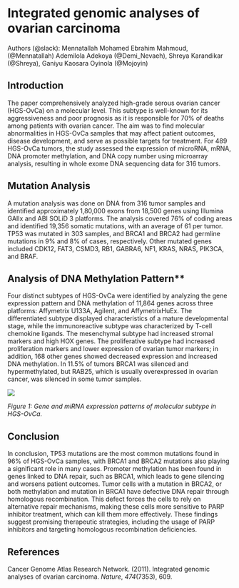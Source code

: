 <!--StartFragment-->

# Integrated genomic analyses of ovarian carcinoma

Authors (@slack): Mennatallah Mohamed Ebrahim Mahmoud, (@Mennatallah) Ademilola Adekoya (@Demi\_Nevaeh), Shreya Karandikar (@Shreya), Ganiyu Kaosara Oyinola (@Mojoyin)

## Introduction

The paper comprehensively analyzed high-grade serous ovarian cancer (HGS-OvCa) on a molecular level. This subtype is well-known for its aggressiveness and poor prognosis as it is responsible for 70% of deaths among patients with ovarian cancer. The aim was to find molecular abnormalities in HGS-OvCa samples that may affect patient outcomes, disease development, and serve as possible targets for treatment. For 489 HGS-OvCa tumors, the study assessed the expression of microRNA, mRNA, DNA promoter methylation, and DNA copy number using microarray analysis, resulting in whole exome DNA sequencing data for 316 tumors.

## Mutation Analysis

A mutation analysis was done on DNA from 316 tumor samples and identified approximately 1,80,000 exons from 18,500 genes using Illumina GAIIx and ABI SOLiD 3 platforms. The analysis covered 76% of coding areas and identified 19,356 somatic mutations, with an average of 61 per tumor. TP53 was mutated in 303 samples, and BRCA1 and BRCA2 had germline mutations in 9% and 8% of cases, respectively. Other mutated genes included CDK12, FAT3, CSMD3, RB1, GABRA6, NF1, KRAS, NRAS, PIK3CA, and BRAF.

## Analysis of DNA Methylation Pattern**

Four distinct subtypes of HGS-OvCa were identified by analyzing the gene expression pattern and DNA methylation of 11,864 genes across three platforms: Affymetrix U133A, Agilent, and AffymetrixHuEx. The differentiated subtype displayed characteristics of a mature developmental stage, while the immunoreactive subtype was characterized by T-cell chemokine ligands. The mesenchymal subtype had increased stromal markers and high HOX genes. The proliferative subtype had increased proliferation markers and lower expression of ovarian tumor markers; in addition, 168 other genes showed decreased expression and increased DNA methylation. In 11.5% of tumors BRCA1 was silenced and hypermethylated, but RAB25, which is usually overexpressed in ovarian cancer, was silenced in some tumor samples. 

__![](https://lh7-rt.googleusercontent.com/docsz/AD_4nXfIFiU5-ohkTZZf7IiFPafAZ6CIdBpgTDT4v8jyJ7o11yQIlXB3Ku9txqHeFZJXUMuEQrFq5ISppQJPWMCcJN7nLVphUKhcXtYTOOVlTeCcKuOYClidoS_x3NJ6-FwAkr_FpJmGug-lzb3v18kLWG0FjLV_?key=UjcRE6EuS3S8bnttD1l3Qw)__

_Figure 1: Gene and miRNA expression patterns of molecular subtype in HGS-OvCa._ 

## Conclusion

In conclusion, TP53 mutations are the most common mutations found in 96% of HGS-OvCa samples, with BRCA1 and BRCA2 mutations also playing a significant role in many cases. Promoter methylation has been found in genes linked to DNA repair, such as BRCA1, which leads to gene silencing and worsens patient outcomes. Tumor cells with a mutation in BRCA2, or both methylation and mutation in BRCA1 have defective DNA repair through homologous recombination. This defect forces the cells to rely on alternative repair mechanisms, making these cells more sensitive to PARP inhibitor treatment, which can kill them more effectively. These findings suggest promising therapeutic strategies, including the usage of PARP inhibitors and targeting homologous recombination deficiencies.

## References

Cancer Genome Atlas Research Network. (2011). Integrated genomic analyses of ovarian carcinoma. _Nature_, _474_(7353), 609.



<!--EndFragment-->
